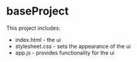 baseProject  
===========
This project includes:
  + index.html - the ui
  + stylesheet.css - sets the appearance of the ui
  + app.js - provides functionality for the ui

